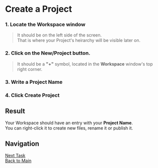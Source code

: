 # Create a Project
### 1. Locate the **Workspace** window
> It should be on the left side of the screen.</br>
> That is where your Project's heirarchy will be visible later on.
### 2. Click on the **New/Project** button.
> It should be a **"+"** symbol, located in the **Workspace** window's top right corner.
### 3. Write a **Project Name**
### 4. Click **Create Project** 

## Result
Your Workspace should have an entry with your **Project Name**.</br>
You can right-click it to create new files, rename it or publish it.

## Navigation
[Next Task](https://github.com/dirigiblelabs/curriculum/blob/master/IvoYakov/DirigibleDoc/Guides/CreateDatabaseTable.md)</br>
[Back to Main](https://github.com/dirigiblelabs/curriculum/edit/master/IvoYakov/DirigibleDoc)
